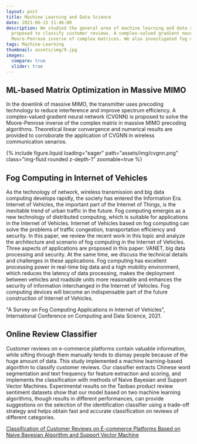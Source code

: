 ```yaml
---
layout: post
title: Machine Learning and Data Science
date: 2021-06-15 11:46:00
description: We studied the general area of machine learning and data science. A machine learning-based algorithm is 
  proposed to classify customer reviews. A complex-valued gradient neural network (CVGNN) is proposed to solve the 
  Moore-Penrose inverse of complex matrices. We also investigated fog computing in the Internet of Vehicles.
tags: Machine-Learning
thumbnail: assets/img/9.jpg
images:
  compare: true
  slider: true
---
```


## ML-based Matrix Optimization in Massive MIMO

In the downlink of massive MIMO, the transmitter uses precoding technology to reduce interference and improve 
spectrum efficiency. A complex-valued gradient neural network (CVGNN) is proposed to solve the Moore-Penrose 
inverse of the complex matrix in massive MIMO precoding algorithms. Theoretical linear convergence and numerical 
results are provided to corroborate the application of CVGNN in wireless communication senarios.

<div class="row mt-3">
    <div class="col-sm mt-3 mt-md-0">
        {% include figure.liquid loading="eager" path="assets/img/cvgnn.png" class="img-fluid rounded z-depth-1" zoomable=true %}
    </div>
</div>

## Fog Computing in Internet of Vehicles

As the technology of network, wireless transmission and big data computing develops rapidly, the society has 
entered the Information Era. Internet of Vehicles, the important part of the Internet of Things, is the 
inevitable trend of urban traffic in the future. Fog computing emerges as a new technology of distributed 
computing, which is suitable for applications in the Internet of Vehicles. Internet of Vehicles based on 
fog computing can solve the problems of traffic congestion, transportation efficiency and security. In this 
paper, we review the recent work in this topic and analyze the architecture and scenario of fog computing in 
the Internet of Vehicles. Three aspects of applications are proposed in this paper: VANET, big data processing 
and security. At the same time, we discuss the technical details and challenges in these applications. Fog 
computing has excellent processing power in real-time big data and a high mobility environment, which reduces 
the latency of data processing, makes the deployment between vehicles and roadside units more reasonable and 
enhances the security of information interchanged in the Internet of Vehicles. Fog computing devices will become 
an indispensable part of the future construction of Internet of Vehicles.

"A Survey on Fog Computing Applications in Internet of Vehicles", International Conference on Computing and Data Science, 2021.

## Online Review Classifier

Customer reviews on e-commerce platforms contain valuable information, while sifting through them manually tends to 
dismay people because of the huge amount of data. This study implemented a machine learning-based algorithm to classify 
customer reviews. Our classifier extracts Chinese word segmentation and text frequency for feature extraction and 
scoring, and implements the classification with methods of Naive Bayesian and Support Vector Machines. Experimental 
results on the Taobao product review sentiment datasets show that our model based on two machine learning algorithms, 
though results in different performances, can provide suggestions on the selection of the identification classifier 
using a trade-off strategy and helps obtain fast and accurate classification on reviews of different categories.

[Classification of Customer Reviews on E-commerce Platforms Based on Naive Bayesian Algorithm and Support Vector Machine](https://iopscience.iop.org/article/10.1088/1742-6596/1678/1/012081/pdf)
